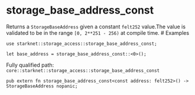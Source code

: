 # storage_base_address_const

Returns a `StorageBaseAddress` given a constant `felt252` value.The value is validated to be in the range `[0, 2**251 - 256)` at compile time.  # Examples
```cairo
use starknet::storage_access::storage_base_address_const;

let base_address = storage_base_address_const::<0>();
```

Fully qualified path: `core::starknet::storage_access::storage_base_address_const`

<pre><code class="language-rust">pub extern fn storage_base_address_const&lt;const address: felt252&gt;() -&gt; StorageBaseAddress nopanic;</code></pre>


